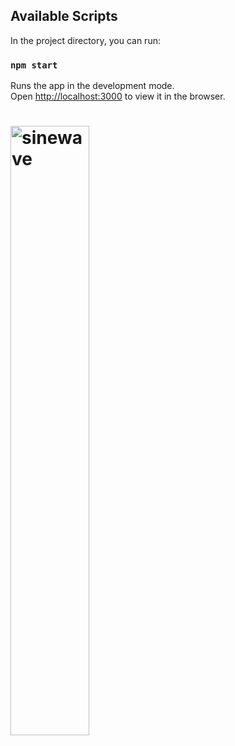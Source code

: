 ## Available Scripts

In the project directory, you can run:

### `npm start`

Runs the app in the development mode.<br>
Open [http://localhost:3000](http://localhost:3000) to view it in the browser.


# <img src="https://wx1.sinaimg.cn/mw1024/8272d230gy1ggt36adk91g20rq0dmb29.gif" width="50%" alt="sinewave">

